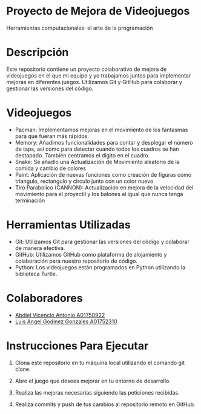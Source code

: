 # Proyecto de Mejora de Videojuegos
Herramientas computacionales: el arte de la programación

# Descripción
Este repositorio contiene un proyecto colaborativo de mejora de videojuegos en el que mi equipo y yo trabajamos juntos para implementar mejoras en diferentes juegos. Utilizamos Git y GitHub para colaborar y gestionar las versiones del código.

# Videojuegos
* Pacman: Implementamos mejoras en el movimiento de los fantasmas para que fueran más rápidos.
* Memory: Añadimos funcionalidades para contar y desplegar el número de taps, así como para detectar cuando todos los cuadros se han destapado. También centramos el dígito en el cuadro.
* Snake: Se añadio una Actualización de Movimiento aleatorio de la comida y cambio de colores
* Paint: Aplicación de nuevas funciones como creación de figuras como triangulo, rectangulo y circulo junto con un color nuevo
* Tiro Parabolico (CANNON): Actualización en mejora de la velocidad del movimiento para el proyectil y los balones al igual que nunca tenga terminación

# Herramientas Utilizadas 
* Git: Utilizamos Git para gestionar las versiones del código y colaborar de manera efectiva.
* GitHub: Utilizamos GitHub como plataforma de alojamiento y colaboración para nuestro repositorio de código.
* Python: Los videojuegos están programados en Python utilizando la biblioteca Turtle.

# Colaboradores
- [Abdiel Vicencio Antonio A01750922](https://github.com/Pezcadoo31)
- [Luis Angel Godinez Gonzales A01752310](https://github.com/A01752310)

# Instrucciones Para Ejecutar 
1. Clona este repositorio en tu máquina local utilizando el comando git clone.

2. Abre el juego que desees mejorar en tu entorno de desarrollo.

3. Realiza las mejoras necesarias siguiendo las peticiones recibidas.

4. Realiza commits y push de tus cambios al repositorio remoto en GitHub.

